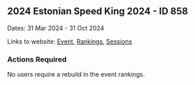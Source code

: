 ## 2024 Estonian Speed King 2024 - ID 858

Dates: 31 Mar 2024 - 31 Oct 2024

Links to website: [Event](https://www.gps-speedsurfing.com/default.aspx?mnu=event&val=858), [Rankings](https://www.gps-speedsurfing.com/default.aspx?mnu=eventranking&val=858), [Sessions](https://www.gps-speedsurfing.com/default.aspx?mnu=eventsessions&val=858)

### Actions Required

No users require a rebuild in the event rankings.

